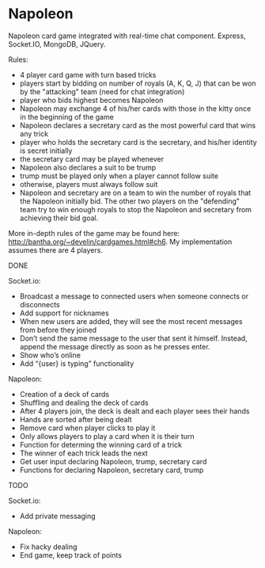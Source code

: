 # Napoleon
Napoleon card game integrated with real-time chat component.
Express, Socket.IO, MongoDB, JQuery.

Rules:
* 4 player card game with turn based tricks
* players start by bidding on number of royals (A, K, Q, J) that can be won by the "attacking" team (need for chat integration)
* player who bids highest becomes Napoleon
* Napoleon may exchange 4 of his/her cards with those in the kitty once in the beginning of the game
* Napoleon declares a secretary card as the most powerful card that wins any trick
* player who holds the secretary card is the secretary, and his/her identity is secret initially
* the secretary card may be played whenever
* Napoleon also declares a suit to be trump
* trump must be played only when a player cannot follow suite
* otherwise, players must always follow suit
* Napoleon and secretary are on a team to win the number of royals that the Napoleon initially bid. The other two players on the "defending" team try to win enough royals to stop the Napoleon and secretary from achieving their bid goal.

More in-depth rules of the game may be found here: http://bantha.org/~develin/cardgames.html#ch6. My implementation assumes there are 4 players.


DONE

  Socket.io:
  * Broadcast a message to connected users when someone connects or disconnects
  * Add support for nicknames
  * When new users are added, they will see the most recent messages from before they joined
  * Don’t send the same message to the user that sent it himself. Instead, append the message directly as soon as he presses enter.
  * Show who’s online
  * Add “{user} is typing” functionality
  

  Napoleon:
  * Creation of a deck of cards
  * Shuffling and dealing the deck of cards
  * After 4 players join, the deck is dealt and each player sees their hands
  * Hands are sorted after being dealt
  * Remove card when player clicks to play it
  * Only allows players to play a card when it is their turn
  * Function for determing the winning card of a trick
  * The winner of each trick leads the next
  * Get user input declaring Napoleon, trump, secretary card
  * Functions for declaring Napoleon, secretary card, trump



TODO

  Socket.io:
  * Add private messaging
  

  Napoleon:
  * Fix hacky dealing
  * End game, keep track of points
